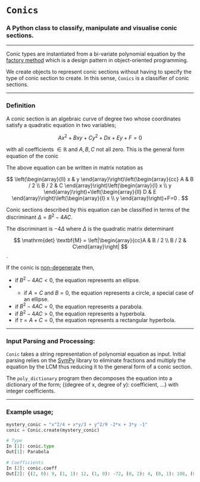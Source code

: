 # `Conics`
### A Python class to classify, manipulate and visualise conic sections.

----

Conic types are instantiated from a bi-variate polynomial equation by the [factory method](https://en.wikipedia.org/wiki/Factory_method_pattern) which is a design pattern in object-oriented programming. 

We create objects to represent conic sections without having to specify the type of conic section to create. 
In this sense, `Conics` is a classifier of conic sections. 

----

### Definition

A conic section is an algebraic curve of degree two whose coordinates satisfy a quadratic equation in two variables;

$$
Ax^2 + Bxy + Cy^2 + Dx + Ey + F = 0
$$

with all coefficients $\in \mathbb{R}$ and $A, B, C$ not all zero. This is the general form equation of the conic

The above equation can be written in matrix notation as

$$
\left(\begin{array}{ll}
x & y
\end{array}\right)\left(\begin{array}{cc}
A & B / 2 \\
B / 2 & C
\end{array}\right)\left(\begin{array}{l}
x \\
y
\end{array}\right)+\left(\begin{array}{ll}
D & E
\end{array}\right)\left(\begin{array}{l}
x \\
y
\end{array}\right)+F=0 .
$$

Conic sections described by this equation can be classified in terms of the discriminant $\Delta = B^2 -4AC$.

The discriminant is $-4\Delta$ where $\Delta$ is the quadratic matrix determinant 

$$
\mathrm{det} \textbf{M} = \left|\begin{array}{cc}A & B / 2 \\ B / 2 & C\end{array}\right|
$$.

If the conic is [non-degenerate](https://en.wikipedia.org/wiki/Degenerate_conic) then, 

- if $B^2-4 A C<0$, the equation represents an ellipse.
- - if $A=C$ and $B=0$, the equation represents a circle, a special case of an ellipse.
- if $B^2-4 A C=0$, the equation represents a parabola.
- if $B^2-4 A C>0$, the equation represents a hyperbola.
- if $\tau=A+C=0$, the equation represents a rectangular hyperbola.

----

### Input Parsing and Processing: 
`Conic` takes a string representation of polynomial equation as input. Initial parsing relies on the [SymPy](https://www.sympy.org/en/index.html) library to eliminate fractions and multiply the equation by the LCM thus reducing it to the general form of a conic section.

The `poly_dictionary` program then decomposes the equation into a dictionary of the form; {(degree of x, degree of y): coefficient, ...} with integer coefficients.

----

### Example usage;

```python
mystery_conic = "x^2/4 + x*y/3 + y^2/9 -2*x + 3*y -1"
conic = Conic.create(mystery_conic)

# Type
In [1]: conic.type
Out[1]: Parabola

# Coefficients
In [2]: conic.coeff
Out[2]: {(2, 0): 9, (1, 1): 12, (1, 0): -72, (0, 2): 4, (0, 1): 108, (0, 0): -36}
```
